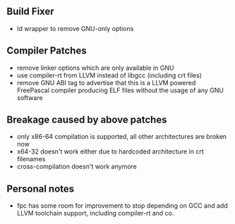 ## Build Fixer

 - ld wrapper to remove GNU-only options

## Compiler Patches

 - remove linker options which are only available in GNU
 - use compiler-rt from LLVM instead of libgcc (including crt files)
 - remove GNU ABI tag to advertise that this is a LLVM powered FreePascal compiler
   producing ELF files without the usage of any GNU software

## Breakage caused by above patches

 - only x86-64 compilation is supported, all other architectures are broken now
 - x64-32 doesn't work either due to hardcoded architecture in crt filenames
 - cross-compilation doesn't work anymore

## Personal notes

 - fpc has some room for improvement to stop depending on GCC
   and add LLVM toolchain support, including compiler-rt and co.
